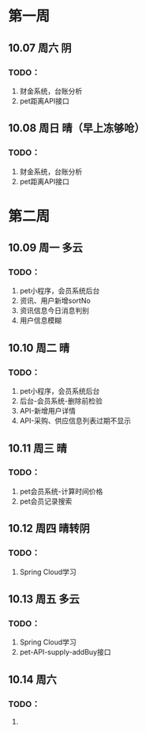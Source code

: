 # 第一周

## 10.07 周六 阴

### TODO：

1. 财金系统，台账分析
2. pet距离API接口

## 10.08 周日 晴（早上冻够呛）

### TODO：

1. 财金系统，台账分析
2. pet距离API接口

# 第二周

## 10.09 周一 多云

### TODO：

1. pet小程序，会员系统后台
2. 资讯、用户新增sortNo
3. 资讯信息今日消息判别
4. 用户信息模糊

## 10.10 周二 晴

### TODO：

1. pet小程序，会员系统后台
2. 后台-会员系统-删除前检验
3. API-新增用户详情
4. API-采购、供应信息列表过期不显示

## 10.11 周三 晴

### TODO：

1. pet会员系统-计算时间价格
2. pet会员记录搜索

## 10.12 周四 晴转阴

### TODO：

1. Spring Cloud学习

## 10.13 周五 多云

### TODO：

1. Spring Cloud学习
1. pet-API-supply-addBuy接口

## 10.14 周六

### TODO：

1. 
